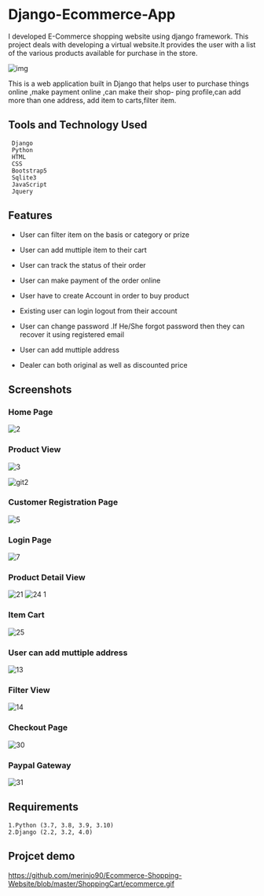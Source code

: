 
# Django-Ecommerce-App

I developed E-Commerce shopping website using django framework.
This project deals with developing a virtual website.It provides the user 
with a list of the various products available for purchase in the store.

![img](https://user-images.githubusercontent.com/83909801/158576368-e5470b54-e260-4eb9-8af0-363e7c794413.jpg )


This is a web application built in Django that helps user to purchase things
 online ,make payment online ,can make their shop- ping profile,can 
 add more than one address, add item to carts,filter item.
 
 
## Tools and Technology Used

     Django
     Python
     HTML
     CSS
     Bootstrap5
     Sqlite3
     JavaScript
     Jquery


## Features

* User can filter item on the basis or category or prize

* User can add muttiple item to their cart

* User can track the status of their order

* User can make payment of the order online

* User have to create Account in order to buy product

* Existing user can login logout from their account

* User can change password .If He/She forgot password then they can recover it
using registered email
   
* User can add muttiple address

* Dealer can both original as well as discounted price


   

## Screenshots

### Home Page

![2](https://user-images.githubusercontent.com/83909801/158791889-7d28e73a-8aa3-43e7-bff2-f7c68efb53a4.png)

### Product View 
![3](https://user-images.githubusercontent.com/83909801/158791946-08486120-1b88-40ea-96da-62c39ab47d42.png)


![git2](https://user-images.githubusercontent.com/83909801/158794236-2c3867d5-7441-42d8-9100-447222694528.png)

### Customer Registration Page

![5](https://user-images.githubusercontent.com/83909801/158791975-b2af0614-5247-40ef-b950-7efa1dd30024.png)

### Login Page

![7](https://user-images.githubusercontent.com/83909801/158792696-5b4975c4-9205-4cd4-9e7b-6ee0385fd1b5.png)


### Product Detail View

![21](https://user-images.githubusercontent.com/83909801/158792912-79bf9aac-64d6-41ee-a28a-8fc0732545dd.png)
![24 1](https://user-images.githubusercontent.com/83909801/158792940-28000836-99b6-40e0-a8bf-0e2069956c8f.png)


### Item Cart

![25](https://user-images.githubusercontent.com/83909801/158792951-c9c05ba4-debd-470f-8a6c-17ce6c10d8b0.png)

### User can add muttiple address

![13](https://user-images.githubusercontent.com/83909801/158792772-a235ae2c-dec8-4372-b236-3556c3c563d5.png)


### Filter View

![14](https://user-images.githubusercontent.com/83909801/158792809-c4c0946b-e001-4764-ad3b-f1d27c624069.png)


### Checkout Page

![30](https://user-images.githubusercontent.com/83909801/158792957-e09b308b-5187-454c-9262-b62e86915752.png)

### Paypal Gateway
![31](https://user-images.githubusercontent.com/83909801/158792972-ebdbfb91-877a-4fad-939a-f3b6263cfea4.png)



## Requirements
    1.Python (3.7, 3.8, 3.9, 3.10)
    2.Django (2.2, 3.2, 4.0)
    
## Projcet demo

https://github.com/merinjo90/Ecommerce-Shopping-Website/blob/master/ShoppingCart/ecommerce.gif




